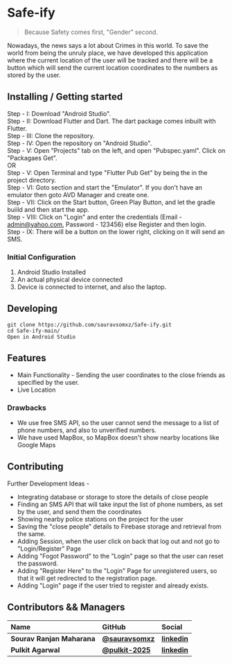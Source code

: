 # Safe-ify
> Because Safety comes first, "Gender" second. 

Nowadays, the news says a lot about Crimes in this world. To save the world from being the unruly place, we have developed this application where the current location of the user will be  tracked and there will be a button which will send the current location coordinates to the numbers as stored by the user.

## Installing / Getting started

Step - I: Download "Android Studio".<br>
Step - II: Download Flutter and Dart. The dart package comes inbuilt with Flutter.<br>
Step - III: Clone the repository.<br>
Step - IV: Open the repository on "Android Studio".<br>
Step - V: Open "Projects" tab on the left, and open "Pubspec.yaml". Click on "Packagaes Get".<br>
                                    OR<br>
Step - V: Open Terminal and type "Flutter Pub Get" by being the in the project directory.<br>
Step - VI: Goto <No Devices> section and start the "Emulator". If you don't have an emulator then goto AVD Manager and create one.<br>
Step - VII: Click on the Start button, Green Play Button, and let the gradle buiild and then start the app.<br>
Step - VIII: Click on "Login" and enter the credentials (Email - admin@yahoo.com, Password - 123456) else Register and then login.<br>
Step - IX: There will be a button on the lower right, clicking on it will send an SMS.<br>

### Initial Configuration
1. Android Studio Installed
2. An actual physical device connected
3. Device is connected to internet, and also the laptop.

## Developing


```shell
git clone https://github.com/sauravsomxz/Safe-ify.git
cd Safe-ify-main/
Open in Android Studio
```

## Features
* Main Functionality - Sending the user coordinates to the close friends as specified by the user.
* Live Location

### Drawbacks
* We use free SMS API, so the user cannot send the message to a list of phone numbers, and also to unverified numbers.
* We have used MapBox, so MapBox doesn't show nearby locations like Google Maps

## Contributing

Further Development Ideas -
* Integrating database or storage to store the details of close people
* Finding an SMS API that will take input the list of phone numbers, as set by the user, and send them the coordinates
* Showing nearby police stations on the project for the user
* Saving the "close people" details to Firebase storage and retrieval from the same.
* Adding Session, when the user click on back that log out and not go to "Login/Register" Page
* Adding "Fogot Password" to the "Login" page so that the user can reset the password.
* Adding "Register Here" to the "Login" Page for unregistered users, so that it will get redirected to the registration page.
* Adding "Login" page if the user tried to register and already exists.

## Contributors && Managers

| Name                       | GitHub                                                 | Social                                                                    |
| :------------------        | :-------------------------------------------           | :----------------------------------------------------                     |
| **Sourav Ranjan Maharana** | [**@sauravsomxz**](https://github.com/sauravsomxz)     | [**linkedin**](https://www.linkedin.com/in/sourav-ranjan-maharana/)       |
| **Pulkit Agarwal**         | [**@pulkit-2025**](https://github.com/pulkit-2025)     | [**linkedin**](https://www.linkedin.com/in/pulkit-2025/)                  |
